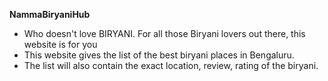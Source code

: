 **NammaBiryaniHub**


- Who doesn't love BIRYANI. For all those Biryani lovers out there, this website is for you
- This website gives the list of the best biryani places in Bengaluru.
- The list will also contain the exact location, review, rating of the biryani. 
